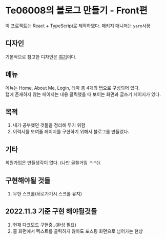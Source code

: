 # Te06008의 블로그 만들기 - Front편

이 프로젝트는 React + TypeScript로 제작하였다. 패키지 매니저는 `yarn`사용

## 디자인

기본적으로 참고한 디자인은 [여기](https://jeffreytse.github.io/jekyll-theme-yat/)이다.

## 메뉴

메뉴는 Home, About Me, Login, 테마 총 4개의 탭으로 구성되어 있다.\
탭에 존재하지 않는 페이지는 내용 클릭했을 때 보이는 화면과 글쓰기 페이지가 있다.

## 목적

1. 내가 공부했던 것들을 정리해 두기 위함
2. 이력서를 보여줄 페이지를 구현하기 위해서 블로그를 만들었다.

## 기타

회원가입은 만들생각이 없다. (나만 글쓸거임 ㅋㅋ)\

## 구현해야될 것들

1. 무한 스크롤(뒤로가기시 스크롤 유지)

## 2022.11.3 기준 구현 해야될것들

1. 현재 다크모드 구현중..(완성 필요)
2. 홈 화면에서 텍스트를 클릭하지 않아도 포스팅 화면으로 넘어가는 현상
